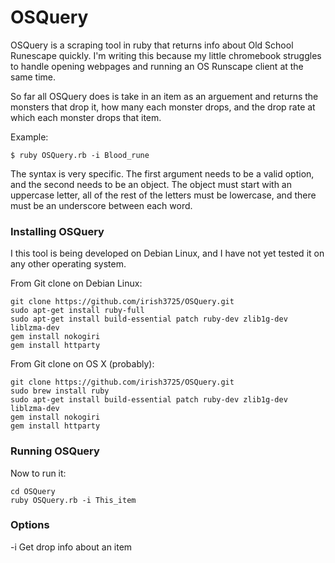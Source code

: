 # OSQuery
OSQuery is a scraping tool in ruby that returns info about Old School Runescape quickly. I'm writing this because my little chromebook struggles to handle opening webpages and running an OS Runscape client at the same time.

So far all OSQuery does is take in an item as an arguement and returns the monsters that drop it, how many each monster drops, and the drop rate at which each monster drops that item.

Example:

    $ ruby OSQuery.rb -i Blood_rune

The syntax is very specific. The first argument needs to be a valid option, and the second needs to be an object. The object must start with an uppercase letter, all of the rest of the letters must be lowercase, and there must be an underscore between each word.

### Installing OSQuery
 
I this tool is being developed on Debian Linux, and I have not yet tested it on any other operating system.

From Git clone on Debian Linux:

    git clone https://github.com/irish3725/OSQuery.git 
    sudo apt-get install ruby-full
    sudo apt-get install build-essential patch ruby-dev zlib1g-dev liblzma-dev
    gem install nokogiri
    gem install httparty

From Git clone on OS X (probably):

    git clone https://github.com/irish3725/OSQuery.git
    sudo brew install ruby
    sudo apt-get install build-essential patch ruby-dev zlib1g-dev liblzma-dev
    gem install nokogiri
    gem install httparty 

### Running OSQuery

Now to run it:

    cd OSQuery
    ruby OSQuery.rb -i This_item

### Options

-i      Get drop info about an item

